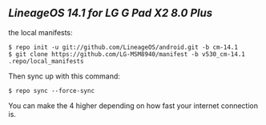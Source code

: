_LineageOS 14.1 for LG G Pad X2 8.0 Plus_
---------------------------

the local manifests:

	$ repo init -u git://github.com/LineageOS/android.git -b cm-14.1
	$ git clone https://github.com/LG-MSM8940/manifest -b v530_cm-14.1 .repo/local_manifests

Then sync up with this command:

	$ repo sync --force-sync
	
You can make the 4 higher depending on how fast your internet connection is. 
